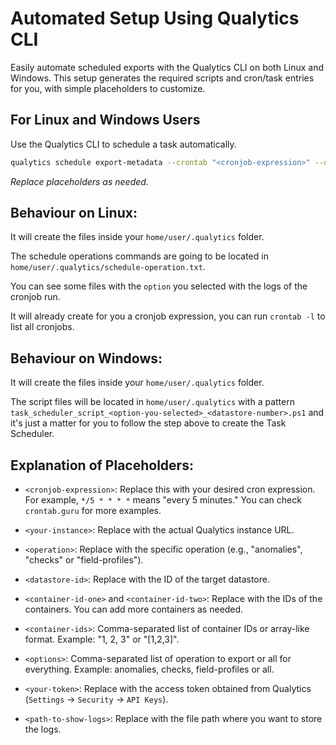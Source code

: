 # Automated Setup Using Qualytics CLI

Easily automate scheduled exports with the Qualytics CLI on both Linux and Windows. This setup generates the required scripts and cron/task entries for you, with simple placeholders to customize.

## For Linux and Windows Users

Use the Qualytics CLI to schedule a task automatically.

```bash
qualytics schedule export-metadata --crontab "<cronjob-expression>" --datastore <datastore-id> --containers <container-ids> --options <metadata-options>
```

_Replace placeholders as needed._

## Behaviour on Linux:

It will create the files inside your `home/user/.qualytics` folder.

The schedule operations commands are going to be located in `home/user/.qualytics/schedule-operation.txt`.

You can see some files with the `option` you selected with the logs of the cronjob run.

It will already create for you a cronjob expression, you can run `crontab -l` to list all cronjobs.

## Behaviour on Windows:

It will create the files inside your `home/user/.qualytics` folder.

The script files will be located in `home/user/.qualytics` with a pattern `task_scheduler_script_<option-you-selected>_<datastore-number>.ps1` and it's just a matter for you to follow the step above to create the Task Scheduler.

## Explanation of Placeholders:

* `<cronjob-expression>`: Replace this with your desired cron expression. For example, `*/5 * * * *` means "every 5 minutes." You can check `crontab.guru` for more examples.

* `<your-instance>`: Replace with the actual Qualytics instance URL.

* `<operation>`: Replace with the specific operation (e.g., "anomalies", "checks" or "field-profiles").

* `<datastore-id>`: Replace with the ID of the target datastore.

* `<container-id-one>` and `<container-id-two>`: Replace with the IDs of the containers. You can add more containers as needed.

* `<container-ids>`: Comma-separated list of container IDs or array-like format. Example: "1, 2, 3" or "[1,2,3]".

* `<options>`: Comma-separated list of operation to export or all for everything. Example: anomalies, checks, field-profiles or all.

* `<your-token>`: Replace with the access token obtained from Qualytics (`Settings` -> `Security` -> `API Keys`).

* `<path-to-show-logs>`: Replace with the file path where you want to store the logs.
